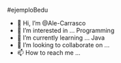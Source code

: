 #ejemploBedu
- 👋 Hi, I’m @Ale-Carrasco
- 👀 I’m interested in ... Programming 
- 🌱 I’m currently learning ... Java
- 💞️ I’m looking to collaborate on ... 
- 📫 How to reach me ...

<!---
Ale-Carrasco/Ale-Carrasco is a ✨ special ✨ repository because its `README.md` (this file) appears on your GitHub profile.
You can click the Preview link to take a look at your changes.
--->